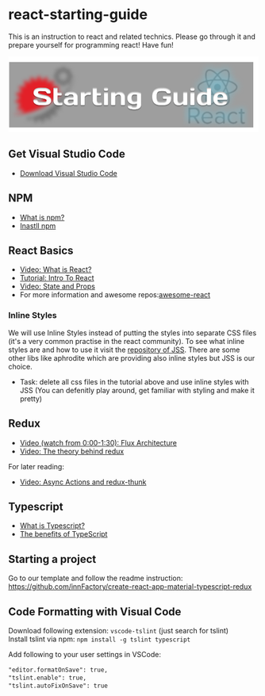 # react-starting-guide
This is an instruction to react and related technics. Please go through it and prepare yourself for programming react! Have fun!

![header](header.png)

## Get Visual Studio Code
* [Download Visual Studio Code](https://code.visualstudio.com/download)


## NPM
* [What is npm?](https://docs.npmjs.com/getting-started/what-is-npm)
* [Inastll npm](https://docs.npmjs.com/getting-started/installing-node)


## React Basics
* [Video: What is React?](https://www.youtube.com/watch?v=JPT3bFIwJYA)
* [Tutorial: Intro To React](https://reactjs.org/tutorial/tutorial.html)
* [Video: State and Props](https://www.youtube.com/watch?v=qh3dYM6Keuw)
* For more information and awesome repos:[awesome-react](https://github.com/enaqx/awesome-react)

### Inline Styles
We will use Inline Styles instead of putting the styles into separate CSS files (it's a very common practise in the react community). To see what inline styles are and how to use it visit the [repository of JSS](https://github.com/cssinjs/jss). There are some other libs like aphrodite which are providing also inline styles but JSS is our choice.

* Task: delete all css files in the tutorial above and use inline styles with JSS (You can defenitly play around, get familiar with styling and make it pretty)

## Redux
* [Video (watch from 0:00-1:30): Flux Architecture](https://www.youtube.com/watch?v=RbgU-zvbX1o)
* [Video: The theory behind redux](https://www.youtube.com/watch?v=D2MqT4OEgoE&index=2&list=PL55RiY5tL51rrC3sh8qLiYHqUV3twEYU_)

For later reading:</br>
* [Video: Async Actions and redux-thunk](https://www.youtube.com/watch?v=h892pHdLQtM&list=PL55RiY5tL51rrC3sh8qLiYHqUV3twEYU_&index=10)


## Typescript
* [What is Typescript?](https://medium.com/trisfera/the-basics-of-typescript-e46beeeffe1)
* [The benefits of TypeScript](https://medium.freecodecamp.org/when-should-i-use-typescript-311cb5fe801b)

## Starting a project
Go to our template and follow the readme instruction:</br>
https://github.com/innFactory/create-react-app-material-typescript-redux


## Code Formatting with Visual Code
Download following extension: `vscode-tslint` (just search for tslint)
<br/>
Install tslint via npm:
```npm install -g tslint typescript```

Add following to your user settings in VSCode:
```
"editor.formatOnSave": true,
"tslint.enable": true,
"tslint.autoFixOnSave": true
```

